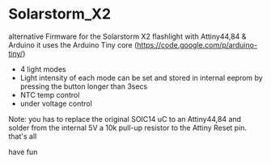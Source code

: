 Solarstorm_X2
=============

alternative Firmware for the Solarstorm X2 flashlight with Attiny44,84 & Arduino
it uses the Arduino Tiny core (https://code.google.com/p/arduino-tiny/)


- 4 light modes
- Light intensity of each mode can be set and stored in internal eeprom by pressing the button longer than 3secs
- NTC temp control
- under voltage control

Note: you has to replace the original SOIC14 uC to an Attiny44,84 and solder from the internal 5V a 10k 
      pull-up resistor to the Attiny Reset pin. that's all 
      
have fun
